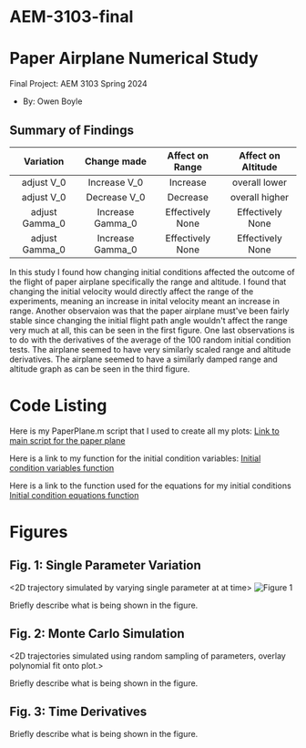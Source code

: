 # AEM-3103-final
  # Paper Airplane Numerical Study
  Final Project: AEM 3103 Spring 2024

  - By: Owen Boyle

  ## Summary of Findings

|    Variation    |    Change made    |    Affect on Range    |    Affect on Altitude    |
|:---------------:|:-----------------:|:---------------------:|:------------------------:|
|   adjust V_0    |   Increase V_0    |       Increase        |      overall lower       |
|   adjust V_0    |   Decrease V_0    |       Decrease        |      overall higher      |
| adjust Gamma_0  | Increase Gamma_0  |    Effectively None   |     Effectively None     |
| adjust Gamma_0  | Increase Gamma_0  |    Effectively None   |     Effectively None     |

In this study I found how changing initial conditions affected the outcome of the flight of paper airplane specifically the range and altitude. I
found that changing the initial velocity would directly affect the range of the experiments, meaning an increase in inital velocity meant an increase 
in range. Another observaion was that the paper airplane must've been fairly stable since changing the initial flight path angle wouldn't affect the
range very much at all, this can be seen in the first figure. One last observations is to do with the derivatives of the average of the 100 random
initial condition tests. The airplane seemed to have very similarly scaled range and altitude derivatives. The airplane seemed to have a similarly
damped range and altitude graph as can be seen in the third figure.
 

  # Code Listing

Here is my PaperPlane.m script that I used to create all my plots:
[Link to main script for the paper plane](https://github.com/owenboyle2002/AEM-3103-final/blob/main/PaperPlane.m)

Here is a link to my function for the initial condition variables:
[Initial condition variables function](https://github.com/owenboyle2002/AEM-3103-final/blob/main/setup_sim.m)

Here is a link to the function used for the equations for my initial conditions
[Initial condition equations function](https://github.com/owenboyle2002/AEM-3103-final/blob/main/EqMotion.m)


  # Figures

  ## Fig. 1: Single Parameter Variation
  <2D trajectory simulated by varying single parameter at at time>
  <The above plot should also show the nominal trajectory>
![Figure 1](C:\Users\owenb\Documents\AEM-3103-final\Figure-1.png)

  Briefly describe what is being shown in the figure.

  ## Fig. 2: Monte Carlo Simulation
  <2D trajectories simulated using random sampling of parameters, overlay polynomial fit onto plot.>

  Briefly describe what is being shown in the figure.

 ## Fig. 3: Time Derivatives
 <Time-derivative of height and range for the fitted trajectory>

  Briefly describe what is being shown in the figure.